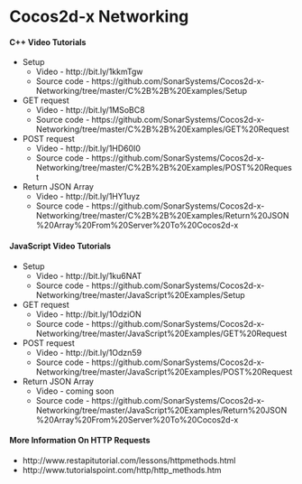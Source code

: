 # Cocos2d-x Networking

<h4>C++ Video Tutorials</h4>
<ul>
  <li>
    Setup
    <ul>
      <li>Video - http://bit.ly/1kkmTgw</li>
      <li>Source code - https://github.com/SonarSystems/Cocos2d-x-Networking/tree/master/C%2B%2B%20Examples/Setup</li>
    </ul>
  </li>
  
  <li>
    GET request
    <ul>
      <li>Video - http://bit.ly/1MSoBC8</li>
      <li>Source code - https://github.com/SonarSystems/Cocos2d-x-Networking/tree/master/C%2B%2B%20Examples/GET%20Request</li>
    </ul>
  </li>
  
  <li>
    POST request
    <ul>
      <li>Video - http://bit.ly/1HD60I0</li>
      <li>Source code - https://github.com/SonarSystems/Cocos2d-x-Networking/tree/master/C%2B%2B%20Examples/POST%20Request</li>
    </ul>
  </li>
  
  <li>
    Return JSON Array
    <ul>
      <li>Video - http://bit.ly/1HY1uyz</li>
      <li>Source code - https://github.com/SonarSystems/Cocos2d-x-Networking/tree/master/C%2B%2B%20Examples/Return%20JSON%20Array%20From%20Server%20To%20Cocos2d-x</li>
    </ul>
  </li>
</ul>

<h4>JavaScript Video Tutorials</h4>
<ul>
  <li>
    Setup
    <ul>
      <li>Video - http://bit.ly/1ku6NAT</li>
      <li>Source code - https://github.com/SonarSystems/Cocos2d-x-Networking/tree/master/JavaScript%20Examples/Setup</li>
    </ul>
  </li>
  
  <li>
    GET request
    <ul>
      <li>Video - http://bit.ly/1OdziON</li>
      <li>Source code - https://github.com/SonarSystems/Cocos2d-x-Networking/tree/master/JavaScript%20Examples/GET%20Request</li>
    </ul>
  </li>
  
  <li>
    POST request
    <ul>
      <li>Video - http://bit.ly/1Odzn59</li>
      <li>Source code - https://github.com/SonarSystems/Cocos2d-x-Networking/tree/master/JavaScript%20Examples/POST%20Request</li>
    </ul>
  </li>
  
  <li>
    Return JSON Array
    <ul>
      <li>Video - coming soon</li>
      <li>Source code - https://github.com/SonarSystems/Cocos2d-x-Networking/tree/master/JavaScript%20Examples/Return%20JSON%20Array%20From%20Server%20To%20Cocos2d-x</li>
    </ul>
  </li>
</ul>

<h4>More Information On HTTP Requests</h4>
<ul>
  <li>http://www.restapitutorial.com/lessons/httpmethods.html</li>
  <li>http://www.tutorialspoint.com/http/http_methods.htm</li>
</ul>
